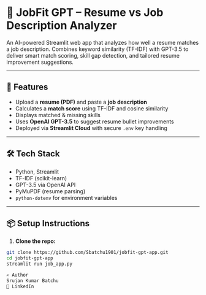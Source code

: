 # 📄 JobFit GPT – Resume vs Job Description Analyzer

An AI-powered Streamlit web app that analyzes how well a resume matches a job description. Combines keyword similarity (TF-IDF) with GPT-3.5 to deliver smart match scoring, skill gap detection, and tailored resume improvement suggestions.

---

## 🚀 Features

-  Upload a **resume (PDF)** and paste a **job description**
-  Calculates a **match score** using TF-IDF and cosine similarity
-  Displays matched & missing skills
-  Uses **OpenAI GPT-3.5** to suggest resume bullet improvements
-  Deployed via **Streamlit Cloud** with secure `.env` key handling

---

## 🛠 Tech Stack

- Python, Streamlit
- TF-IDF (scikit-learn)
- GPT-3.5 via OpenAI API
- PyMuPDF (resume parsing)
- `python-dotenv` for environment variables

---

## 📦 Setup Instructions

1. **Clone the repo:**

```bash
git clone https://github.com/Sbatchu1901/jobfit-gpt-app.git
cd jobfit-gpt-app
streamlit run job_app.py

✍️ Author
Srujan Kumar Batchu
🔗 LinkedIn
